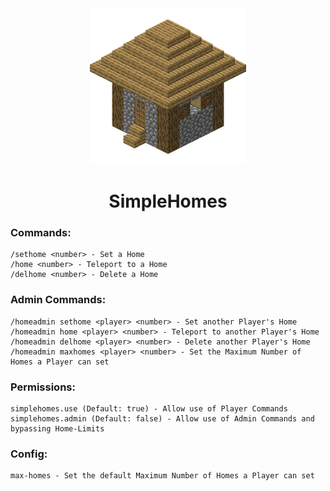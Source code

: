 <div align="center">
  <img src="https://github.com/Flummidill/SimpleHomes/blob/1.0.0/icons/SimpleHomes-250x250.png?raw=true" alt="SimpleHomes-Icon">
  <h1>SimpleHomes</h1>
</div>

### Commands:
```
/sethome <number> - Set a Home
/home <number> - Teleport to a Home
/delhome <number> - Delete a Home
```

### Admin Commands:
```
/homeadmin sethome <player> <number> - Set another Player's Home
/homeadmin home <player> <number> - Teleport to another Player's Home
/homeadmin delhome <player> <number> - Delete another Player's Home
/homeadmin maxhomes <player> <number> - Set the Maximum Number of Homes a Player can set
```

### Permissions:
```
simplehomes.use (Default: true) - Allow use of Player Commands
simplehomes.admin (Default: false) - Allow use of Admin Commands and bypassing Home-Limits
```

### Config:
```
max-homes - Set the default Maximum Number of Homes a Player can set
```
